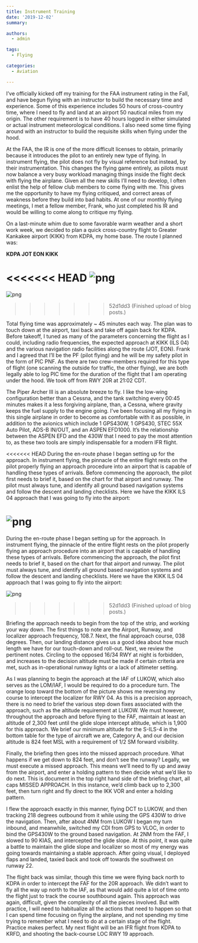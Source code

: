 ```yaml
---
title: Instrument Training
date: '2019-12-02'
summary:

authors:
  - admin

tags:
  - Flying

categories:
  - Aviation

---
```

I’ve officially kicked off my training for the FAA instrument rating in the Fall, and have begun flying with an instructor to build the necessary time and experience. Some of this experience includes 50 hours of cross-country time, where I need to fly and land at an airport 50 nautical miles from my origin. The other requirement is to have 40 hours logged in either simulated or actual instrument meteorological conditions. I also need some time flying around with an instructor to build the requisite skills when flying under the hood.

At the FAA, the IR is one of the more difficult licenses to obtain, primarily because it introduces the pilot to an entirely new type of flying. In instrument flying, the pilot does not fly by visual reference but instead, by their instrumentation. This changes the flying game entirely, as pilots must now balance a very busy workload managing things inside the flight deck with flying the airplane. Given all the new skills I’ll need to develop, I often enlist the help of fellow club members to come flying with me. This gives me the opportunity to have my flying critiqued, and correct areas of weakness before they build into bad habits. At one of our monthly flying meetings, I met a fellow member, Frank, who just completed his IR and would be willing to come along to critique my flying.

On a last-minute whim due to some favorable warm weather and a short work week, we decided to plan a quick cross-country flight to Greater Kankakee airport (KIKK) from KDPA, my home base. The route I planned was:

**KDPA JOT EON KIKK**

<<<<<<< HEAD
![png](post_29_1.png)
=======
![png](images/post_29_1.png)
>>>>>>> 52d1dd3 (Finished upload of blog posts.)

Total flying time was approximately ~ 45 minutes each way. The plan was to touch down at the airport, taxi back and take off again back for KDPA. Before takeoff, I tuned as many of the parameters concerning the flight as I could, including radio frequencies, the expected approach at KIKK (ILS 04) and the various navigation radio facilities along the route (JOT, EON). Frank and I agreed that I’ll be the PF (pilot flying) and he will be my safety pilot in the form of PIC PNF. As there are two crew-members required for this type of flight (one scanning the outside for traffic, the other flying), we are both legally able to log PIC time for the duration of the flight that I am operating under the hood. We took off from RWY 20R at 21:02 CDT.

The Piper Archer III is an absolute breeze to fly. I like the low-wing configuration better than a Cessna, and the tank switching every 00:45 minutes makes it a less forgiving airplane, than, a Cessna, where gravity keeps the fuel supply to the engine going. I’ve been focusing all my flying in this single airplane in order to become as comfortable with it as possible, in addition to the avionics which include 1 GPS430W, 1 GPS430, STEC 55X Auto Pilot, ADS-B IN/OUT, and an ASPEN EFD1000. It’s the relationship between the ASPEN EFD and the 430W that I need to pay the most attention to, as these two tools are simply indispensable for a modern IFR flight.

<<<<<<< HEAD
During the en-route phase I began setting up for the approach. In instrument flying, the pinnacle of the entire flight rests on the pilot properly flying an approach procedure into an airport that is capable of handling these types of arrivals. Before commencing the approach, the pilot first needs to brief it, based on the chart for that airport and runway. The pilot must always tune, and identify all ground based navigation systems and follow the descent and landing checklists. Here we have the KIKK ILS 04 approach that I was going to fly into the airport: 

![png](post_29_2.png)
=======
During the en-route phase I began setting up for the approach. In instrument flying, the pinnacle of the entire flight rests on the pilot properly flying an approach procedure into an airport that is capable of handling these types of arrivals. Before commencing the approach, the pilot first needs to brief it, based on the chart for that airport and runway. The pilot must always tune, and identify all ground based navigation systems and follow the descent and landing checklists. Here we have the KIKK ILS 04 approach that I was going to fly into the airport:

![png](images/post_29_2.png)
>>>>>>> 52d1dd3 (Finished upload of blog posts.)

Briefing the approach needs to begin from the top of the strip, and working your way down. The first things to note are the Airport, Runway, and localizer approach frequency, 108.7. Next, the final approach course, 038 degrees. Then, our landing distance gives us a good idea about how much length we have for our touch-down and roll-out. Next, we review the pertinent notes. Circling to the opposed 16/34 RWY at night is forbidden, and increases to the decision altitude must be made if certain criteria are met, such as in-operational runway lights or a lack of altimeter setting.

As I was planning to begin the approach at the IAF of LUKOW, which also serves as the LOM/IAF, I would be required to do a procedure turn. The orange loop toward the bottom of the picture shows me reversing my course to intercept the localizer for RWY 04. As this is a precision approach, there is no need to brief the various step down fixes associated with the approach, such as the altitude requirement at LUKOW. We must however, throughout the approach and before flying to the FAF, maintain at least an altitude of 2,300 feet until the glide slope intercept altitude, which is 1,900 for this approach. We brief our minimum altitude for the S-ILS-4 in the bottom table for the type of aircraft we are, Category A, and our decision altitude is 824 feet MSL with a requirement of 1/2 SM forward visibility.

Finally, the briefing then goes into the missed approach procedure. What happens if we get down to 824 feet, and don’t see the runway? Legally, we must execute a missed approach. This means we’ll need to fly up and away from the airport, and enter a holding pattern to then decide what we’d like to do next. This is document in the top right hand side of the briefing chart, all caps MISSED APPROACH. In this instance, we’d climb back up to 2,300 feet, then turn right and fly direct to the IKK VOR and enter a holding pattern.

I flew the approach exactly in this manner, flying DCT to LUKOW, and then tracking 218 degrees outbound from it while using the GPS 430W to drive the navigation. Then, after about 4NM from LUKOW I began my turn inbound, and meanwhile, switched my CDI from GPS to VLOC, in order to bind the GPS430W to the ground based navigation. At 2NM from the FAF, I slowed to 90 KIAS, and intercepted the glide slope. At this point, it was quite a battle to maintain the glide slope and localizer so most of my energy was going towards maintaining a stable approach. After going visual, I deployed flaps and landed, taxied back and took off towards the southwest on runway 22.

The flight back was similar, though this time we were flying back north to KDPA in order to intercept the FAF for the 20R approach. We didn’t want to fly all the way up north to the IAF, as that would add quite a lot of time onto the flight just to track the course southbound again. This approach was again, difficult, given the complexity of all the pieces involved. But with practice, I will need to habitualize all the actions that need to happen so that I can spend time focusing on flying the airplane, and not spending my time trying to remember what I need to do at a certain stage of the flight. Practice makes perfect. My next flight will be an IFR flight from KDPA to KRFD, and shooting the back-course LOC RWY 19 approach.
